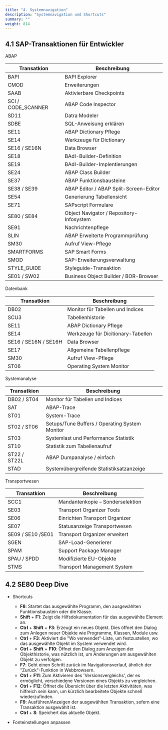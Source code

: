 ```yaml
---
title: "4. Systemnavigation"
description: "Systemnavigation und Shortcuts"
summary: ""
weight: 814
---
```


## 4.1 SAP-Transaktionen für Entwickler 

ABAP

| Transatkion | Beschreibung |
|---|---|
|BAPI|BAPI Explorer|
|CMOD|Erweiterungen|
|SAAB|Aktivierbare Checkpoints|
|SCI / CODE_SCANNER|ABAP Code Inspector|
|SD11|Datra Modeler|
|SDBE|SQL-Anweisung erklären|
|SE11|ABAP Dictionary Pflege|
|SE14|Werkzeuge für Dictionary|
|SE16 / SE16N|Data Browser|
|SE18|BAdI-Builder-Definition|
|SE19|BAdI-Builder-Implentierungen|
|SE24|ABAP Class Builder|
|SE37|ABAP Funktionsbausteine|
|SE38 / SE39|ABAP Editor / ABAP Split-Screen-Editor|
|SE54|Generierung Tabellensicht|
|SE71|SAPscript Formulare|
|SE80 / SE84|Object Navigator / Repository-Infosystem|
|SE91|Nachrichtenpflege|
|SLIN|ABAP Erweiterte Programmprüfung|
|SM30|Aufruf View-Pflege|
|SMARTFORMS|SAP Smart Forms|
|SMOD|SAP-Erweiterungsverwaltung|
|STYLE_GUIDE|Styleguide-Transaktion|
|SE01 / SW02|Business Object Builder / BOR-Browser|

Datenbank

| Transatkion | Beschreibung |
|---|---|
|DB02|Monitor für Tabellen und Indices|
|SCU3|Tabellenhistorie|
|SE11|ABAP Dictionary Pflege|
|SE14|Werkzeuge für Dicitionary-Tabellen|
|SE16 / SE16N / SE16H|Data Browser|
|SE17|Allgemeine Tabellenpflege|
|SM30|Aufruf View-Pflege|
|ST06|Operating System Monitor|

Systemanalyse

| Transatkion | Beschreibung |
|---|---|
|DB02 / ST04|Monitor für Tabellen und Indices|
|SAT|ABAP-Trace|
|ST01|System-Trace|
|ST02 / ST06|Setups/Tune Buffers / Operating System Monitor|
|ST03|Systemlast und Performance Statistik|
|ST10|Statistik zum Tabellenaufruf|
|ST22 / ST22L|ABAP Dumpanalyse / einfach|
|STAD|Systemübergreifende Statistiksatzanzeige|

Transportwesen

| Transatkion | Beschreibung |
|---|---|
|SCC1|Mandantenkopie – Sonderselektion|
|SE03|Transport Organizer Tools|
|SE06|Einrichten Transport Organizer|
|SE07|Statusanzeige Transportwesen|
|SE09 / SE10 /SE01|Transport Organizer erweitert|
|SGEN|SAP-Load-Generierer|
|SPAM|Support Package Manager|
|SPAU / SPDD|Modifizierte EU-Objekte|
|STMS|Transport Management System|

## 4.2 SE80 Deep Dive 

- Shortcuts  
  -  **F8**: Startet das ausgewählte Programm, den ausgewählten Funktionsbaustein oder die Klasse.  
  -  **Shift** + **F1**: Zeigt die Hilfsdokumentation für das ausgewählte Element an.  
  -  **Ctrl** + **Shift** + **F3**: Erzeugt ein neues Objekt. Dies öffnet den Dialog zum Anlegen neuer Objekte wie Programme, Klassen, Module usw.  
  -  **Ctrl** + **F3**: Aktiviert die "Wo verwendet"-Liste, um festzustellen, wo das ausgewählte Objekt im System verwendet wird.  
  -  **Ctrl** + **Shift** + **F10**: Öffnet den Dialog zum Anzeigen der Objekthistorie, was nützlich ist, um Änderungen am ausgewählten Objekt zu verfolgen.  
  -  **F7**: Geht einen Schritt zurück im Navigationsverlauf, ähnlich der "Zurück"-Funktion in Webbrowsern.  
  -  **Ctrl** + **F11**: Zum Aktivieren des 'Versionsvergleichs', der es ermöglicht, verschiedene Versionen eines Objekts zu vergleichen.  
  -  **Ctrl** + **F12**: Öffnet die Übersicht über die letzten Aktivitäten, was hilfreich sein kann, um kürzlich bearbeitete Objekte schnell wiederzufinden.  
  -  **F9**: Ausführen/Anzeigen der ausgewählten Transaktion, sofern eine Transaktion ausgewählt ist.  
  -  **Ctrl** + **S**: Speichert das aktuelle Objekt.  
  
- Fonteinstellungen anpassen
<!-- 
o   ![](file:///C:/Users/SIMONF~1/AppData/Local/Temp/msohtmlclip1/01/clip_image059.png)

o   ![](file:///C:/Users/SIMONF~1/AppData/Local/Temp/msohtmlclip1/01/clip_image061.png)

-        Muster

-        ![](file:///C:/Users/SIMONF~1/AppData/Local/Temp/msohtmlclip1/01/clip_image063.png)

-        ![](file:///C:/Users/SIMONF~1/AppData/Local/Temp/msohtmlclip1/01/clip_image065.png)

-        Autoformatierung

-        ![](file:///C:/Users/SIMONF~1/AppData/Local/Temp/msohtmlclip1/01/clip_image067.png) -->
